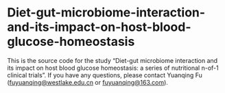 # Diet-gut-microbiome-interaction-and-its-impact-on-host-blood-glucose-homeostasis
 This is the source code for the study “Diet-gut microbiome interaction and its impact on host blood glucose homeostasis: a series of nutritional n-of-1 clinical trials”. If you have any questions, please contact Yuanqing Fu (fuyuanqing@westlake.edu.cn or fuyuanqing@163.com).
